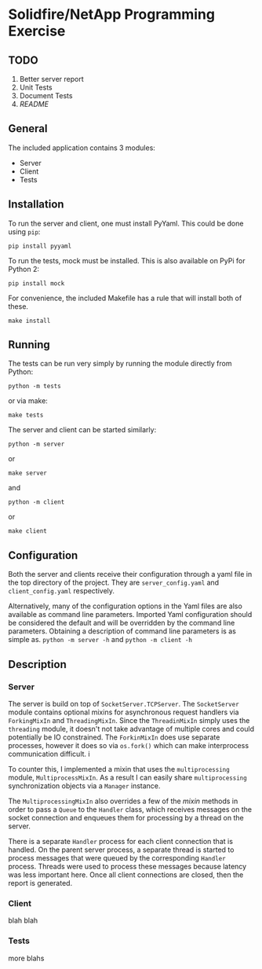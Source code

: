 # Solidfire/NetApp Programming Exercise

## TODO
    
1.  Better server report
2.  Unit Tests
3.  Document Tests
4.  *README*

## General

The included application contains 3 modules:
*  Server
*  Client
*  Tests

## Installation

To run the server and client, one must install PyYaml.  This could be done using `pip`:
```
pip install pyyaml
```
To run the tests, mock must be installed.  This is also available on PyPi for Python 2:
```
pip install mock
```

For convenience, the included Makefile has a rule that will install both of these.
```
make install
```

## Running

The tests can be run very simply by running the module directly from Python:
```
python -m tests
```

or via make:
```
make tests
```
The server and client can be started similarly:
```
python -m server
```
or
```
make server
```
and
```
python -m client
```
or
```
make client
```

## Configuration

Both the server and clients receive their configuration through a yaml file in the top directory of the project.  They are ```server_config.yaml``` and ```client_config.yaml``` respectively.

Alternatively, many of the configuration options in the Yaml files are also available as command line parameters.  Imported Yaml configuration should be considered the default and will be overridden by the command line parameters.  Obtaining a description of command line parameters is as simple as.
```python -m server -h```
and
```python -m client -h```

## Description

### Server

The server is build on top of ```SocketServer.TCPServer```.  The ```SocketServer``` module contains optional mixins for asynchronous request handlers via ```ForkingMixIn``` and ```ThreadingMixIn```.  Since the ```ThreadinMixIn``` simply uses the ```threading``` module, it doesn't not take advantage of multiple cores and could potentially be IO constrained. The ```ForkinMixIn``` does use separate processes, however it does so via ```os.fork()``` which can make interprocess communication difficult.  i

To counter this, I implemented a mixin that uses the ```multiprocessing``` module, ```MultiprocessMixIn```.  As a result I can easily share ```multiprocessing``` synchronization objects via a ```Manager``` instance.

The ```MultiprocessingMixIn``` also overrides a few of the *mixin* methods in order to pass a ```Queue``` to the ```Handler``` class, which receives messages on the socket connection and enqueues them for processing by a thread on the server.

There is a separate ```Handler``` process for each client connection that is handled. On the parent server process, a separate thread is started to process messages that were queued by the corresponding ```Handler``` process.  Threads were used to process these messages because latency was less important here.  Once all client connections are closed, then the report is generated.

### Client

blah blah

### Tests

more blahs
